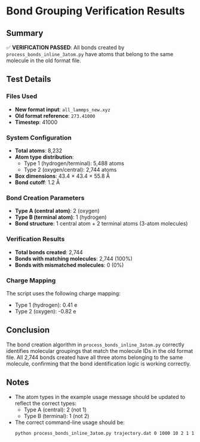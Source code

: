 # Bond Grouping Verification Results

## Summary
✅ **VERIFICATION PASSED**: All bonds created by `process_bonds_inline_3atom.py` have atoms that belong to the same molecule in the old format file.

## Test Details

### Files Used
- **New format input**: `all_lammps_new.xyz`
- **Old format reference**: `273.41000`
- **Timestep**: 41000

### System Configuration
- **Total atoms**: 8,232
- **Atom type distribution**:
  - Type 1 (hydrogen/terminal): 5,488 atoms
  - Type 2 (oxygen/central): 2,744 atoms
- **Box dimensions**: 43.4 × 43.4 × 55.8 Å
- **Bond cutoff**: 1.2 Å

### Bond Creation Parameters
- **Type A (central atom)**: 2 (oxygen)
- **Type B (terminal atom)**: 1 (hydrogen)
- **Bond structure**: 1 central atom + 2 terminal atoms (3-atom molecules)

### Verification Results
- **Total bonds created**: 2,744
- **Bonds with matching molecules**: 2,744 (100%)
- **Bonds with mismatched molecules**: 0 (0%)

### Charge Mapping
The script uses the following charge mapping:
- Type 1 (hydrogen): 0.41 e
- Type 2 (oxygen): -0.82 e

## Conclusion
The bond creation algorithm in `process_bonds_inline_3atom.py` correctly identifies molecular groupings that match the molecule IDs in the old format file. All 2,744 bonds created have all three atoms belonging to the same molecule, confirming that the bond identification logic is working correctly.

## Notes
- The atom types in the example usage message should be updated to reflect the correct types:
  - Type A (central): 2 (not 1)
  - Type B (terminal): 1 (not 2)
- The correct command-line usage should be:
  ```bash
  python process_bonds_inline_3atom.py trajectory.dat 0 1000 10 2 1 1.2 43.4 43.4 55.8 dipole_output.txt
  ```

